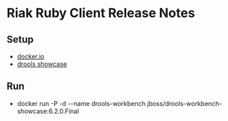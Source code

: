 # Riak Ruby Client Release Notes

## Setup

* [docker.io](https://www.docker.com/)
* [drools showcase](https://hub.docker.com/r/jboss/drools-workbench-showcase/)

## Run
* docker run -P -d --name drools-workbench jboss/drools-workbench-showcase:6.2.0.Final